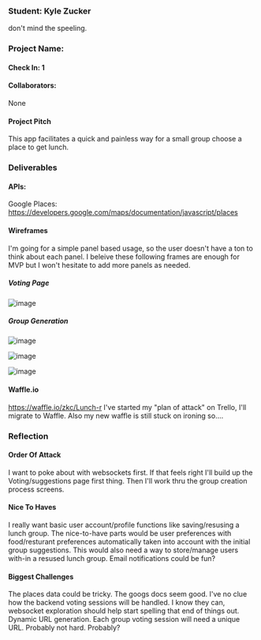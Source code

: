 ### Student: Kyle Zucker
don't mind the speeling. 

### Project Name:  

#### Check In: 1  

#### Collaborators:  
None

#### Project Pitch  
This app facilitates a quick and painless way for a small group choose a place to get lunch.

### Deliverables  

#### APIs:  

Google Places: https://developers.google.com/maps/documentation/javascript/places

#### Wireframes  
I'm going for a simple panel based usage, so the user doesn't have a ton to think about each panel. I beleive these following frames are enough for MVP but I won't hesitate to add more panels as needed.

##### Voting Page

![image](https://cloud.githubusercontent.com/assets/5368526/24844370/45e20790-1d67-11e7-8e9d-c8d9effa0cea.png)

##### Group Generation

![image](https://cloud.githubusercontent.com/assets/5368526/24844511/497b9ed8-1d68-11e7-8a56-36891c29836b.png)

![image](https://cloud.githubusercontent.com/assets/5368526/24844372/4855561c-1d67-11e7-984b-32eaab303eb9.png)

![image](https://cloud.githubusercontent.com/assets/5368526/24844376/4af60a7e-1d67-11e7-8f7f-a16564e4e900.png)


#### Waffle.io
https://waffle.io/zkc/Lunch-r
I've started my "plan of attack" on Trello, I'll migrate to Waffle. Also my new waffle is still stuck on ironing so....

### Reflection  

#### Order Of Attack  
I want to poke about with websockets first. If that feels right I'll build up the Voting/suggestions page first thing. Then I'll work thru the group creation process screens.  

#### Nice To Haves   
I really want basic user account/profile functions like saving/resusing a lunch group. The nice-to-have parts would be user preferences with food/resturant preferences automatically taken into account with the initial group suggestions. This would also need a way to store/manage users with-in a resused lunch group. Email notifications could be fun? 

#### Biggest Challenges  
The places data could be tricky. The googs docs seem good. 
I've no clue how the backend voting sessions will be handled. I know they can, websocket exploration should help start spelling that end of things out.  
Dynamic URL generation. Each group voting session will need a unique URL. Probably not hard. Probably? 

